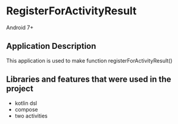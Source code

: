 # RegisterForActivityResult
Android 7+

## Application Description
This application is used to make function registerForActivityResult()
## Libraries and features that were used in the project
- kotlin dsl
- compose
- two activities
